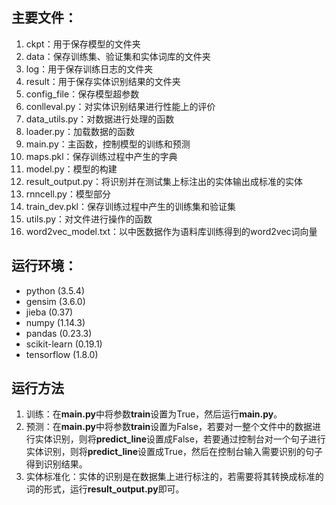 ## 主要文件：

1. ckpt：用于保存模型的文件夹
2. data：保存训练集、验证集和实体词库的文件夹
3. log：用于保存训练日志的文件夹
4. result：用于保存实体识别结果的文件夹
5. config_file：保存模型超参数
6. conlleval.py：对实体识别结果进行性能上的评价
7. data_utils.py：对数据进行处理的函数
8. loader.py：加载数据的函数
9. main.py：主函数，控制模型的训练和预测
10. maps.pkl：保存训练过程中产生的字典
11. model.py：模型的构建
12. result_output.py：将识别并在测试集上标注出的实体输出成标准的实体
13. rnncell.py：模型部分
14. train_dev.pkl：保存训练过程中产生的训练集和验证集
15. utils.py：对文件进行操作的函数
16. word2vec_model.txt：以中医数据作为语料库训练得到的word2vec词向量

## 运行环境：

- python (3.5.4)
- gensim (3.6.0)
- jieba (0.37)
- numpy (1.14.3)
- pandas (0.23.3)
- scikit-learn (0.19.1)
- tensorflow (1.8.0)

## 运行方法

1. 训练：在**main.py**中将参数**train**设置为True，然后运行**main.py**。
2. 预测：在**main.py**中将参数**train**设置为False，若要对一整个文件中的数据进行实体识别，则将**predict_line**设置成False，若要通过控制台对一个句子进行实体识别，则将**predict_line**设置成True，然后在控制台输入需要识别的句子得到识别结果。
3. 实体标准化：实体的识别是在数据集上进行标注的，若需要将其转换成标准的词的形式，运行**result_output.py**即可。